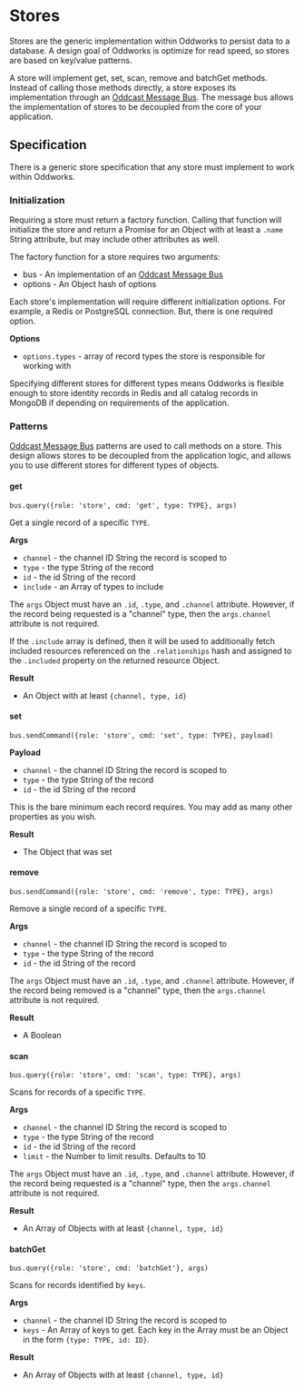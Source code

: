# Stores

Stores are the generic implementation within Oddworks to persist data to a database. A design goal of Oddworks is optimize for read speed, so stores are based on key/value patterns.

A store will implement get, set, scan, remove and batchGet methods. Instead of calling those methods directly, a store exposes its implementation through an [Oddcast Message Bus](https://github.com/oddnetworks/oddcast). The message bus allows the implementation of stores to be decoupled from the core of your application.

## Specification
There is a generic store specification that any store must implement to work within Oddworks.

### Initialization
Requiring a store must return a factory function. Calling that function will initialize the store and return a Promise for an Object with at least a `.name` String attribute, but may include other attributes as well.

The factory function for a store requires two arguments:

* bus - An implementation of an [Oddcast Message Bus](https://github.com/oddnetworks/oddcast)
* options - An Object hash of options

Each store's implementation will require different initialization options. For example, a Redis or PostgreSQL connection. But, there is one required option.

**Options**

* `options.types` - array of record types the store is responsible for working with

Specifying different stores for different types means Oddworks is flexible enough to store identity records in Redis and all catalog records in MongoDB if depending on requirements of the application.

### Patterns
[Oddcast Message Bus](https://github.com/oddnetworks/oddcast) patterns are used to call methods on a store. This design allows stores to be decoupled from the application logic, and allows you to use different stores for different types of objects.

#### get
`bus.query({role: 'store', cmd: 'get', type: TYPE}, args)`

Get a single record of a specific `TYPE`.

**Args**

* `channel` - the channel ID String the record is scoped to
* `type` - the type String of the record
* `id` - the id String of the record
* `include` - an Array of types to include

The `args` Object must have an `.id`, `.type`, and `.channel` attribute. However, if the record being requested is a "channel" type, then the `args.channel` attribute is not required.

If the `.include` array is defined, then it will be used to additionally fetch included resources referenced on the `.relationships` hash and assigned to the `.included` property on the returned resource Object.

**Result**

* An Object with at least `{channel, type, id}`

#### set
`bus.sendCommand({role: 'store', cmd: 'set', type: TYPE}, payload)`

**Payload**

* `channel` - the channel ID String the record is scoped to
* `type` - the type String of the record
* `id` - the id String of the record

This is the bare minimum each record requires. You may add as many other properties as you wish.

**Result**

* The Object that was set

#### remove
`bus.sendCommand({role: 'store', cmd: 'remove', type: TYPE}, args)`

Remove a single record of a specific `TYPE`.

**Args**

* `channel` - the channel ID String the record is scoped to
* `type` - the type String of the record
* `id` - the id String of the record

The `args` Object must have an `.id`, `.type`, and `.channel` attribute. However, if the record being removed is a "channel" type, then the `args.channel` attribute is not required.

**Result**

* A Boolean

#### scan
`bus.query({role: 'store', cmd: 'scan', type: TYPE}, args)`

Scans for records of a specific `TYPE`.

**Args**

* `channel` - the channel ID String the record is scoped to
* `type` - the type String of the record
* `id` - the id String of the record
* `limit` - the Number to limit results. Defaults to 10

The `args` Object must have an `.id`, `.type`, and `.channel` attribute. However, if the record being requested is a "channel" type, then the `args.channel` attribute is not required.

**Result**

* An Array of Objects with at least `{channel, type, id}`

#### batchGet
`bus.query({role: 'store', cmd: 'batchGet'}, args)`

Scans for records identified by `keys`.

**Args**

* `channel` - the channel ID String the record is scoped to
* `keys` - An Array of keys to get. Each key in the Array must be an Object in the form `{type: TYPE, id: ID}`.

**Result**

* An Array of Objects with at least `{channel, type, id}`
